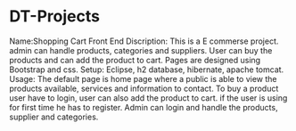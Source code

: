 # DT-Projects

Name:Shopping Cart Front End
Discription: This is a E commerse project. admin can handle products, categories and suppliers.
User can buy the products and can add the product to cart. Pages are designed using Bootstrap and css.
Setup: Eclipse, h2 database, hibernate, apache tomcat.
Usage: The default page is home page where a public is able to view the products available, services and information to contact.
To buy a product user have to login, user can also add the product to cart. if the user is using for first time he has to register.
Admin can login and handle the products, supplier and categories.
